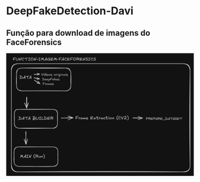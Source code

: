# DeepFakeDetection-Davi

## Função para download de imagens do FaceForensics

![Descrição](img-readme\Description.png)
